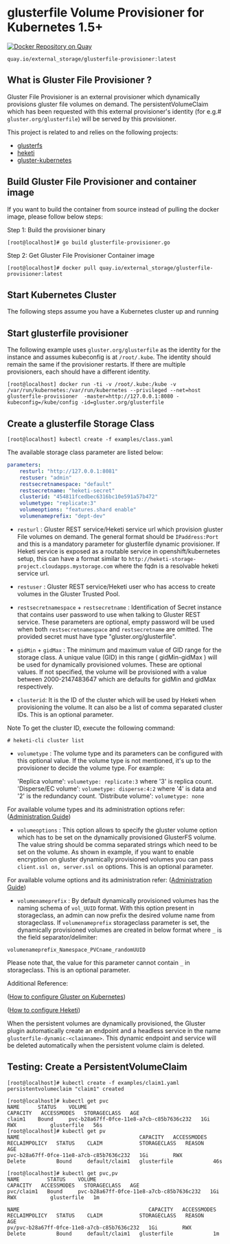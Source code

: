 # glusterfile Volume Provisioner for Kubernetes 1.5+

[![Docker Repository on Quay](https://quay.io/repository/external_storage/glusterfile-provisioner/status "Docker Repository on Quay")](https://quay.io/repository/external_storage/glusterfile-provisioner)
```
quay.io/external_storage/glusterfile-provisioner:latest
```
## What is Gluster File Provisioner ?

Gluster File Provisioner is an external provisioner which dynamically provisions gluster file volumes  on demand. The persistentVolumeClaim which has been requested with this external provisioner's identity (for e.g.# `gluster.org/glusterfile`)  will be served by this provisioner.

This project is related to and relies on the following projects:

* [glusterfs](https://github.com/gluster/glusterfs)
* [heketi](https://github.com/heketi/heketi)
* [gluster-kubernetes](https://github.com/gluster/gluster-kubernetes)

## Build Gluster File Provisioner and container image

If you want to build the container from source instead of pulling the docker image, please follow below steps:

 Step 1: Build the provisioner binary
```
[root@localhost]# go build glusterfile-provisioner.go
```

Step 2:  Get Gluster File Provisioner Container image
```
[root@localhost]# docker pull quay.io/external_storage/glusterfile-provisioner:latest
```

## Start Kubernetes Cluster
The following steps assume you have a Kubernetes cluster up and running

## Start glusterfile provisioner

The following example uses `gluster.org/glusterfile` as the identity for the instance and assumes kubeconfig is at `/root/.kube`. The identity should remain the same if the provisioner restarts. If there are multiple provisioners, each should have a different identity.

```
[root@localhost] docker run -ti -v /root/.kube:/kube -v /var/run/kubernetes:/var/run/kubernetes --privileged --net=host  glusterfile-provisioner  -master=http://127.0.0.1:8080 -kubeconfig=/kube/config -id=gluster.org/glusterfile
```

## Create a glusterfile Storage Class

```
[root@localhost] kubectl create -f examples/class.yaml
```

The available storage class parameter are listed below:

```yaml
parameters:
    resturl: "http://127.0.0.1:8081"
    restuser: "admin"
    restsecretnamespace: "default"
    restsecretname: "heketi-secret"
    clusterid: "454811fcedbec6316bc10e591a57b472"
    volumetype: "replicate:3"
    volumeoptions: "features.shard enable"
    volumenameprefix: "dept-dev"
```

* `resturl` : Gluster REST service/Heketi service url which provision gluster File volumes on demand. The general format should be `IPaddress:Port` and this is a mandatory parameter for glusterfile dynamic provisioner. If Heketi service is exposed as a routable service in openshift/kubernetes setup, this can have a format similar to
`http://heketi-storage-project.cloudapps.mystorage.com` where the fqdn is a resolvable heketi service url.

* `restuser` : Gluster REST service/Heketi user who has access to create volumes in the Gluster Trusted Pool.

* `restsecretnamespace` + `restsecretname` : Identification of Secret instance that contains user password to use when talking to Gluster REST service. These parameters are optional, empty password will be used when both `restsecretnamespace` and `restsecretname` are omitted. The provided secret must have type "gluster.org/glusterfile".

* `gidMin` + `gidMax` : The minimum and maximum value of GID range for the storage class. A unique value (GID) in this range ( gidMin-gidMax ) will be used for dynamically provisioned volumes. These are optional values. If not specified, the volume will be provisioned with a value between 2000-2147483647 which are defaults for gidMin and gidMax respectively.

* `clusterid`: It is the ID of the cluster which will be used by Heketi when provisioning the volume. It can also be a list of comma separated cluster IDs. This is an optional parameter.

Note
To get the cluster ID, execute the following command:
~~~
# heketi-cli cluster list
~~~
* `volumetype` : The volume type and its parameters can be configured with this optional value. If the volume type is not mentioned, it's up to the provisioner to decide the volume type.
For example:

  'Replica volume':
    `volumetype: replicate:3` where '3' is replica count.
  'Disperse/EC volume':
    `volumetype: disperse:4:2` where '4' is data and '2' is the redundancy count.
  'Distribute volume':
    `volumetype: none`

For available volume types and its administration options refer: ([Administration Guide](http://docs.gluster.org/en/latest/Administrator%20Guide/Setting%20Up%20Volumes/))

* `volumeoptions` : This option allows to specify the gluster volume option which has to be set on the dynamically provisioned GlusterFS volume. The value string should be comma separated strings which need to be set on the volume. As shown in example, if you want to enable encryption on gluster dynamically provisioned volumes you can pass `client.ssl on, server.ssl on` options. This is an optional parameter.

For available volume options and its administration refer: ([Administration Guide](http://docs.gluster.org/en/latest/Administrator%20Guide/Managing%20Volumes/))

* `volumenameprefix` : By default dynamically provisioned volumes has the naming schema of `vol_UUID` format. With this option present in storageclass, an admin can now prefix the desired volume name from storageclass. If `volumenameprefix` storageclass parameter is set, the dynamically provisioned volumes are created in below format where `_` is the field separator/delimiter:

`volumenameprefix_Namespace_PVCname_randomUUID`

Please note that, the value for this parameter cannot contain `_` in storageclass. This is an optional parameter.

Additional Reference:

([How to configure Gluster on Kubernetes](https://github.com/gluster/gluster-kubernetes/blob/master/docs/setup-guide.md))

([How to configure Heketi](https://github.com/heketi/heketi/wiki/Setting-up-the-topology))

When the persistent volumes are dynamically provisioned, the Gluster plugin automatically create an endpoint and a headless service in the name `glusterfile-dynamic-<claimname>`. This dynamic endpoint and service will be deleted automatically when the persistent volume claim is deleted.


## Testing: Create a PersistentVolumeClaim

```
[root@localhost]# kubectl create -f examples/claim1.yaml
persistentvolumeclaim "claim1" created

[root@localhost]# kubectl get pvc
NAME      STATUS    VOLUME                                     CAPACITY   ACCESSMODES   STORAGECLASS   AGE
claim1    Bound     pvc-b28a67ff-0fce-11e8-a7cb-c85b7636c232   1Gi        RWX           glusterfile   56s
[root@localhost]# kubectl get pv
NAME                                       CAPACITY   ACCESSMODES   RECLAIMPOLICY   STATUS    CLAIM            STORAGECLASS   REASON    AGE
pvc-b28a67ff-0fce-11e8-a7cb-c85b7636c232   1Gi        RWX           Delete          Bound     default/claim1   glusterfile             46s

[root@localhost]# kubectl get pvc,pv
NAME         STATUS    VOLUME                                     CAPACITY   ACCESSMODES   STORAGECLASS   AGE
pvc/claim1   Bound     pvc-b28a67ff-0fce-11e8-a7cb-c85b7636c232   1Gi        RWX           glusterfile   1m

NAME                                          CAPACITY   ACCESSMODES   RECLAIMPOLICY   STATUS    CLAIM            STORAGECLASS   REASON    AGE
pv/pvc-b28a67ff-0fce-11e8-a7cb-c85b7636c232   1Gi        RWX           Delete          Bound     default/claim1   glusterfile             1m
```